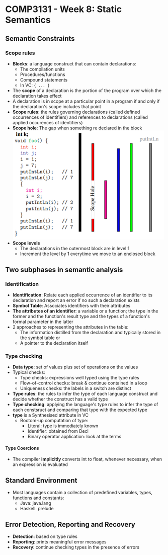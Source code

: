 # COMP3131 - Week 8: Static Semantics

## Semantic Constraints
### Scope rules
- **Blocks**: a language construct that can contain declarations:
  - The compilation units
  - Procedures/functions
  - Compound statements
  - In VC: `{ ... }`
- The **scope** of a declaration is the portion of the program over which the declaration takes effect
- A declaration is in scope at a particular point in a program if and only if the declaration's scope includes that point
- **Scope rules**: the rules governing declarations (called defined occurrences of identifiers) and references to declarations (called applied occurences of identifiers)
- **Scope hole**: The gap when something re declared in the block  
![](img/08/01.png)
- **Scope levels**
  - The declarations in the outermost block are in level 1
  - Increment the level by 1 everytime we move to an enclosed block

## Two subphases in semantic analysis
### Identification
- **Identification**: Relate each applied occurrence of an identifier to its declaration and report an error if no such a declaration exists
- **Symbol Table**: Associates identifiers with their attributes
- **The attributes of an identifier**: a variable or a function; the type in the former and the function's result type and the types of a function's formal parameter in the latter
- 2 approaches to representing the attributes in the table:
  - The information distilled from the declaration and typically stored in the symbol table or
  - A pointer to the declaration itself

### Type checking
- **Data type**: set of values plus set of operations on the values
- Typical checks:
  - Type checks: expressions well typed using the type rules
  - Flow-of-control checks: break & continue contained in a loop
  - Uniqueness checks: the labels in a switch are distinct
- **Type rules**: the rules to infer the type of each language construct and decide whether the construct has a valid type
- **Type checking**: applying the language's type rules to infer the type of each constsruct and comparing that type with the expected type
- **type** is a Synthesised attribute in VC
  - Bootom-up computation of type:
    - Literal: type is immediately known
    - Identifier: obtained from Decl
    - Binary operator application: look at the terms

#### Type Coercions
- The compiler **implicitly** converts int to float, whenever necessary, when an expression is evaluated

## Standard Environment
- Most languages contain a collection of predefined variables, types, functions and constants:
  - Java: java.lang
  - Haskell: prelude

## Error Detection, Reporting and Recovery
- **Detection**: based on type rules
- **Reporting**: prints meaningful error messages
- **Recovery**: continue checking types in the presence of errors
